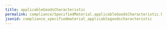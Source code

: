 ```yaml
---
title: applicableGoodsCharacteristic
permalink: compliance/SpecifiedMaterial.applicableGoodsCharacteristic.html
jsonid: compliance_specifiedmaterial_applicablegoodscharacteristic
---
```

